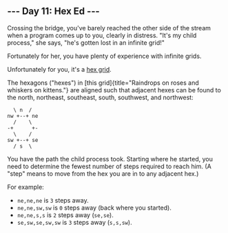 --- Day 11: Hex Ed ---
----------------------

Crossing the bridge, you've barely reached the other side of the stream
when a program comes up to you, clearly in distress. "It's my child
process," she says, "he's gotten lost in an infinite grid!"

Fortunately for her, you have plenty of experience with infinite grids.

Unfortunately for you, it's a [hex
grid](https://en.wikipedia.org/wiki/Hexagonal_tiling).

The hexagons ("hexes") in [this
grid]{title="Raindrops on roses and whiskers on kittens."} are aligned
such that adjacent hexes can be found to the north, northeast,
southeast, south, southwest, and northwest:

      \ n  /
    nw +--+ ne
      /    \
    -+      +-
      \    /
    sw +--+ se
      / s  \

You have the path the child process took. Starting where he started, you
need to determine the fewest number of steps required to reach him. (A
"step" means to move from the hex you are in to any adjacent hex.)

For example:

-   `ne,ne,ne` is `3` steps away.
-   `ne,ne,sw,sw` is `0` steps away (back where you started).
-   `ne,ne,s,s` is `2` steps away (`se,se`).
-   `se,sw,se,sw,sw` is `3` steps away (`s,s,sw`).

